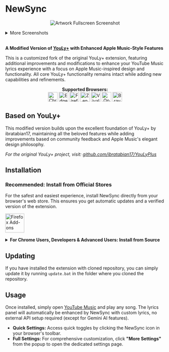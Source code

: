 # NewSync

<p align="center">
<img src="https://hivicode.github.io/assets/newsync/fullscreened-omg.jpg" alt="Artwork Fullscreen Screenshot">
</p>

<details>
<summary>More Screenshots</summary>
<p align="center">
<img src="https://hivicode.github.io/assets/newsync/mainscreen.jpg" alt="Main Screen Screenshot">
<img src="https://hivicode.github.io/assets/newsync/mainscreen-hurt.jpg" alt="Main Lyrics Screenshot">
<img src="https://hivicode.github.io/assets/newsync/fullscreened-hurt.jpg" alt="Artwork Fullscreen Screenshot">
<img src="https://hivicode.github.io/assets/newsync/mainscreen-bubblegum.jpg" alt="Main Lyrics Screenshot">
<img src="https://hivicode.github.io/assets/newsync/videofullscreened-bubblegum.jpg" alt="Video Fullscreen Screenshot">
</p>
</details>

<br>

**A Modified Version of [YouLy+](https://github.com/ibratabian17/YouLyPlus) with Enhanced Apple Music-Style Features**

This is a customized fork of the original YouLy+ extension, featuring additional improvements and modifications to enhance your YouTube Music lyrics experience with a focus on Apple Music-inspired design and functionality. All core YouLy+ functionality remains intact while adding new capabilities and refinements.

<p align="center">
    <b>Supported Browsers:</b>
<br>
<img  width="30px" src="https://cdn-icons-png.flaticon.com/128/6125/6125000.png" alt="Chrome">
<img  width="30px" src="https://cdn-icons-png.flaticon.com/128/5968/5968890.png" alt="Edge">
<img  width="30px" src="https://cdn-icons-png.flaticon.com/128/5968/5968827.png" alt="Firefox">
<img  width="30px" src="https://raw.githubusercontent.com/zen-browser/.github/refs/heads/main/profile/logo-black.png" alt="Zen">
<img  width="30px" src="https://upload.wikimedia.org/wikipedia/commons/thumb/e/e4/Vivaldi_web_browser_logo.svg/456px-Vivaldi_web_browser_logo.png" alt="Vivaldi">
<img  width="30px" src="https://cdn-icons-png.flaticon.com/128/6124/6124994.png" alt="Opera">
<img  width="30px" src="https://img.icons8.com/?size=48&id=cM42lftaD9Z3&format=png" alt="Brave">
</p>

## Based on YouLy+

This modified version builds upon the excellent foundation of YouLy+ by ibratabian17, maintaining all the beloved features while adding improvements based on community feedback and Apple Music's elegant design philosophy.

*For the original YouLy+ project, visit: [github.com/ibratabian17/YouLyPlus](https://github.com/ibratabian17/YouLyPlus)*


## Installation

### Recommended: Install from Official Stores

For the safest and easiest experience, install NewSync directly from your browser's web store. This ensures you get automatic updates and a verified version of the extension.

<p float="left">
<a href="https://addons.mozilla.org/en-US/firefox/addon/newsync/" target="_blank"><img src="https://blog.mozilla.org/addons/files/2020/04/get-the-addon-fx-apr-2020.svg" alt="Firefox Add-ons" height="60"/></a>

<details>
<summary><b>For Chrome Users, Developers & Advanced Users: Install from Source</b></summary>

### Requirements:
- install [git scm](https://github.com/git-for-windows/git/releases/download/v2.51.0.windows.1/Git-2.51.0-64-bit.exe)

### For Chrome, Edge, Vivaldi, Opera, Brave

1.  **Clone or Download the Repository:**
    ```bash
    git clone https://github.com/ban-heesoo/NewSync
    ```
2.  Alternatively, you can download the latest release from [Github Releases](https://github.com/ban-heesoo/NewSync/releases/latest) and extract the zip file.
3.  **Open Extensions Page:**
    Navigate to `chrome://extensions/` (same for Edge, Vivaldi, Opera, Brave)
4.  **Enable Developer Mode:**
    Toggle the "Developer mode" switch in the top right corner.
5.  **Load Unpacked Extension:**
    Click on "Load unpacked" and select the cloned repository folder.

### For Firefox and Zen

1.  **Clone or Download the Repository:**
    ```bash
    git clone https://github.com/ban-heesoo/NewSync
    ```
2.  Alternatively, you can download the latest release from [Github Releases](https://github.com/ban-heesoo/NewSync/releases/latest) and extract the zip file.
3.  **Open Firefox Debugging Page:**
    Navigate to `about:debugging#/runtime/this-firefox`
4.  **Load Temporary Add-on:**
    Click on "Load Temporary Add-on" and choose the `manifest.json` file from the repository folder.

</details>

## Updating

If you have installed the extension with cloned repository, you can simply update it by running `update.bat` in the folder where you cloned the repository.

## Usage

Once installed, simply open [YouTube Music](https://music.youtube.com/) and play any song. The lyrics panel will automatically be enhanced by NewSync with custom lyrics, no external API setup required (except for Gemini AI features).

-   **Quick Settings:** Access quick toggles by clicking the NewSync icon in your browser's toolbar.
-   **Full Settings:** For comprehensive customization, click **"More Settings"** from the popup to open the dedicated settings page.
